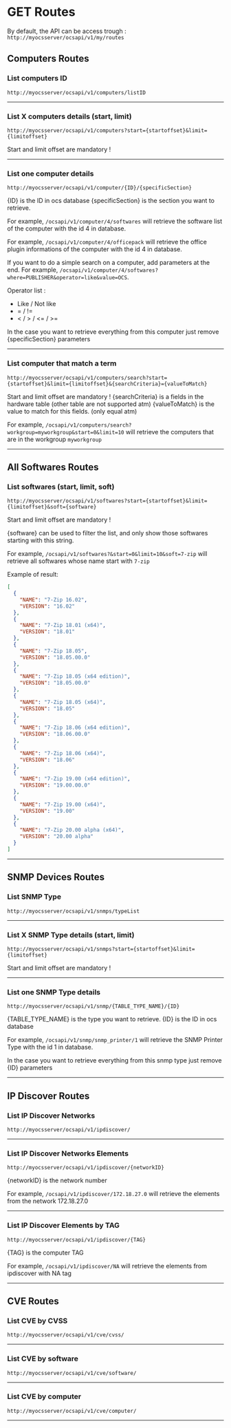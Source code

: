 # GET Routes

By default, the API can be access trough : 
`http://myocsserver/ocsapi/v1/my/routes`

## Computers Routes

### List computers ID

`http://myocsserver/ocsapi/v1/computers/listID`

<hr>

### List X computers details (start, limit)

`http://myocsserver/ocsapi/v1/computers?start={startoffset}&limit={limitoffset}`

Start and limit offset are mandatory !

<hr>

### List one computer details

`http://myocsserver/ocsapi/v1/computer/{ID}/{specificSection}`

{ID} is the ID in ocs database
{specificSection} is the section you want to retrieve.

For example, `/ocsapi/v1/computer/4/softwares` will retrieve the software list of the computer with the id 4 in database.

For example, `/ocsapi/v1/computer/4/officepack` will retrieve the office plugin informations of the computer with the id 4 in database.

If you want to do a simple search on a computer, add parameters at the end.
For example, `/ocsapi/v1/computer/4/softwares?where=PUBLISHER&operator=like&value=OCS`.

Operator list :

* Like / Not like
* = / !=
* < / > / <= / >= 

In the case you want to retrieve everything from this computer just remove {specificSection} parameters

<hr>

### List computer that match a term

`http://myocsserver/ocsapi/v1/computers/search?start={startoffset}&limit={limitoffset}&{searchCriteria}={valueToMatch}`

Start and limit offset are mandatory !
{searchCriteria} is a fields in the hardware table (other table are not supported atm)
{valueToMatch} is the value to match for this fields. (only equal atm)

For example, `/ocsapi/v1/computers/search?workgroup=myworkgroup&start=0&limit=10` will retrieve the computers that are in the workgroup `myworkgroup`

<hr>

## All Softwares Routes

### List softwares (start, limit, soft)

`http://myocsserver/ocsapi/v1/softwares?start={startoffset}&limit={limitoffset}&soft={software}`

Start and limit offset are mandatory !

{software} can be used to filter the list, and only show those softwares starting with this string.

For example, `/ocsapi/v1/softwares?&start=0&limit=10&soft=7-zip` will retrieve all softwares whose name start with `7-zip`

Example of result:

```json
[
  {
    "NAME": "7-Zip 16.02",
    "VERSION": "16.02"
  },
  {
    "NAME": "7-Zip 18.01 (x64)",
    "VERSION": "18.01"
  },
  {
    "NAME": "7-Zip 18.05",
    "VERSION": "18.05.00.0"
  },
  {
    "NAME": "7-Zip 18.05 (x64 edition)",
    "VERSION": "18.05.00.0"
  },
  {
    "NAME": "7-Zip 18.05 (x64)",
    "VERSION": "18.05"
  },
  {
    "NAME": "7-Zip 18.06 (x64 edition)",
    "VERSION": "18.06.00.0"
  },
  {
    "NAME": "7-Zip 18.06 (x64)",
    "VERSION": "18.06"
  },
  {
    "NAME": "7-Zip 19.00 (x64 edition)",
    "VERSION": "19.00.00.0"
  },
  {
    "NAME": "7-Zip 19.00 (x64)",
    "VERSION": "19.00"
  },
  {
    "NAME": "7-Zip 20.00 alpha (x64)",
    "VERSION": "20.00 alpha"
  }
]
```

<hr>

## SNMP Devices Routes

### List SNMP Type

`http://myocsserver/ocsapi/v1/snmps/typeList`

<hr>

### List X SNMP Type details (start, limit)

`http://myocsserver/ocsapi/v1/snmps?start={startoffset}&limit={limitoffset}`

Start and limit offset are mandatory !

<hr>

### List one SNMP Type details

`http://myocsserver/ocsapi/v1/snmp/{TABLE_TYPE_NAME}/{ID}`

{TABLE_TYPE_NAME} is the type you want to retrieve.
{ID} is the ID in ocs database

For example, `/ocsapi/v1/snmp/snmp_printer/1` will retrieve the SNMP Printer Type with the id 1 in database.

In the case you want to retrieve everything from this snmp type just remove {ID} parameters

<hr>

## IP Discover Routes

### List IP Discover Networks

`http://myocsserver/ocsapi/v1/ipdiscover/`

<hr>

### List IP Discover Networks Elements

`http://myocsserver/ocsapi/v1/ipdiscover/{networkID}`

{networkID} is the network number

For example, `/ocsapi/v1/ipdiscover/172.18.27.0` will retrieve the elements from the network 172.18.27.0

<hr>

### List IP Discover Elements by TAG

`http://myocsserver/ocsapi/v1/ipdiscover/{TAG}`

{TAG} is the computer TAG

For example, `/ocsapi/v1/ipdiscover/NA` will retrieve the elements from ipdiscover with NA tag

<hr>

## CVE Routes

### List CVE by CVSS

`http://myocsserver/ocsapi/v1/cve/cvss/`

<hr>

### List CVE by software

`http://myocsserver/ocsapi/v1/cve/software/`

<hr>

### List CVE by computer

`http://myocsserver/ocsapi/v1/cve/computer/`

<hr>
